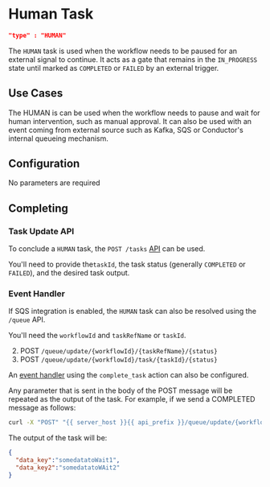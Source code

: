 # Human Task
```json
"type" : "HUMAN"
```

The `HUMAN` task is used when the workflow needs to be paused for an external signal to continue. It acts as a gate that 
remains in the `IN_PROGRESS` state until marked as ```COMPLETED``` or ```FAILED``` by an external trigger.

## Use Cases
The HUMAN is can be used when the workflow needs to pause and wait for human intervention, such as manual approval.
It can also be used with an event coming from external source such as Kafka, SQS or Conductor's internal queueing mechanism.

## Configuration
No parameters are required

## Completing
### Task Update API
To conclude a `HUMAN` task, the `POST /tasks` [API](../../../api/task.md) can be used.

You'll need to provide the`taskId`, the task status (generally `COMPLETED` or `FAILED`), and the desired task output.

### Event Handler
If SQS integration is enabled, the `HUMAN` task can also be resolved using the `/queue` API.

You'll need the  `workflowId` and `taskRefName` or `taskId`.

2. POST `/queue/update/{workflowId}/{taskRefName}/{status}` 
3. POST `/queue/update/{workflowId}/task/{taskId}/{status}` 

An [event handler](../../eventhandlers.md) using the `complete_task` action can also be configured.

Any parameter that is sent in the body of the POST message will be repeated as the output of the task.  For example, if we send a COMPLETED message as follows:

```bash
curl -X "POST" "{{ server_host }}{{ api_prefix }}/queue/update/{workflowId}/waiting_around_ref/COMPLETED" -H 'Content-Type: application/json' -d '{"data_key":"somedatatoWait1","data_key2":"somedatatoWAit2"}'
```

The output of the task will be:

```json
{
  "data_key":"somedatatoWait1",
  "data_key2":"somedatatoWAit2"
}
```



